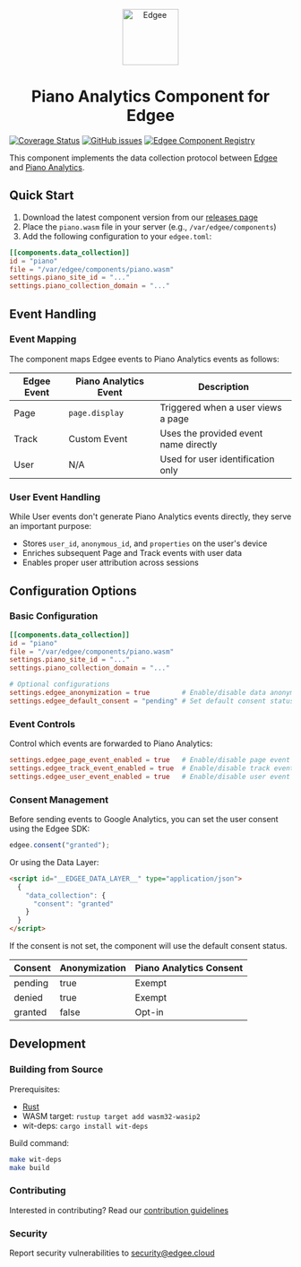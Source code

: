 <div align="center">
<p align="center">
  <a href="https://www.edgee.cloud">
    <picture>
      <source media="(prefers-color-scheme: dark)" srcset="https://cdn.edgee.cloud/img/component-dark.svg">
      <img src="https://cdn.edgee.cloud/img/component.svg" height="100" alt="Edgee">
    </picture>
  </a>
</p>
</div>

<h1 align="center">Piano Analytics Component for Edgee</h1>

[![Coverage Status](https://coveralls.io/repos/github/edgee-cloud/piano-analytics-component/badge.svg)](https://coveralls.io/github/edgee-cloud/piano-analytics-component)
[![GitHub issues](https://img.shields.io/github/issues/edgee-cloud/piano-analytics-component.svg)](https://github.com/edgee-cloud/piano-analytics-component/issues)
[![Edgee Component Registry](https://img.shields.io/badge/Edgee_Component_Registry-Public-green.svg)](https://www.edgee.cloud/edgee/piano-analytics)

This component implements the data collection protocol between [Edgee](https://www.edgee.cloud) and [Piano Analytics](https://developers.atinternet-solutions.com/piano-analytics/data-collection/how-to-send-events/collection-api).

## Quick Start

1. Download the latest component version from our [releases page](../../releases)
2. Place the `piano.wasm` file in your server (e.g., `/var/edgee/components`)
3. Add the following configuration to your `edgee.toml`:

```toml
[[components.data_collection]]
id = "piano"
file = "/var/edgee/components/piano.wasm"
settings.piano_site_id = "..."
settings.piano_collection_domain = "..."
```

## Event Handling

### Event Mapping
The component maps Edgee events to Piano Analytics events as follows:

| Edgee Event | Piano Analytics Event  | Description |
|-------------|----------------------- |-------------|
| Page        | `page.display`         | Triggered when a user views a page |
| Track       | Custom Event           | Uses the provided event name directly |
| User        | N/A                    | Used for user identification only |

### User Event Handling
While User events don't generate Piano Analytics events directly, they serve an important purpose:
- Stores `user_id`, `anonymous_id`, and `properties` on the user's device
- Enriches subsequent Page and Track events with user data
- Enables proper user attribution across sessions

## Configuration Options

### Basic Configuration
```toml
[[components.data_collection]]
id = "piano"
file = "/var/edgee/components/piano.wasm"
settings.piano_site_id = "..."
settings.piano_collection_domain = "..."

# Optional configurations
settings.edgee_anonymization = true        # Enable/disable data anonymization in case of pending or denied consent
settings.edgee_default_consent = "pending" # Set default consent status if not specified by the user
```

### Event Controls
Control which events are forwarded to Piano Analytics:
```toml
settings.edgee_page_event_enabled = true   # Enable/disable page event
settings.edgee_track_event_enabled = true  # Enable/disable track event
settings.edgee_user_event_enabled = true   # Enable/disable user event
```

### Consent Management
Before sending events to Google Analytics, you can set the user consent using the Edgee SDK: 
```javascript
edgee.consent("granted");
```

Or using the Data Layer:
```html
<script id="__EDGEE_DATA_LAYER__" type="application/json">
  {
    "data_collection": {
      "consent": "granted"
    }
  }
</script>
```

If the consent is not set, the component will use the default consent status.

| Consent | Anonymization | Piano Analytics Consent |
|---------|---------------|-------------------------|
| pending | true          | Exempt                  |
| denied  | true          | Exempt                  |
| granted | false         | Opt-in                  |

## Development

### Building from Source
Prerequisites:
- [Rust](https://www.rust-lang.org/tools/install)
- WASM target: `rustup target add wasm32-wasip2`
- wit-deps: `cargo install wit-deps`

Build command:
```bash
make wit-deps
make build
```

### Contributing
Interested in contributing? Read our [contribution guidelines](./CONTRIBUTING.md)

### Security
Report security vulnerabilities to [security@edgee.cloud](mailto:security@edgee.cloud)